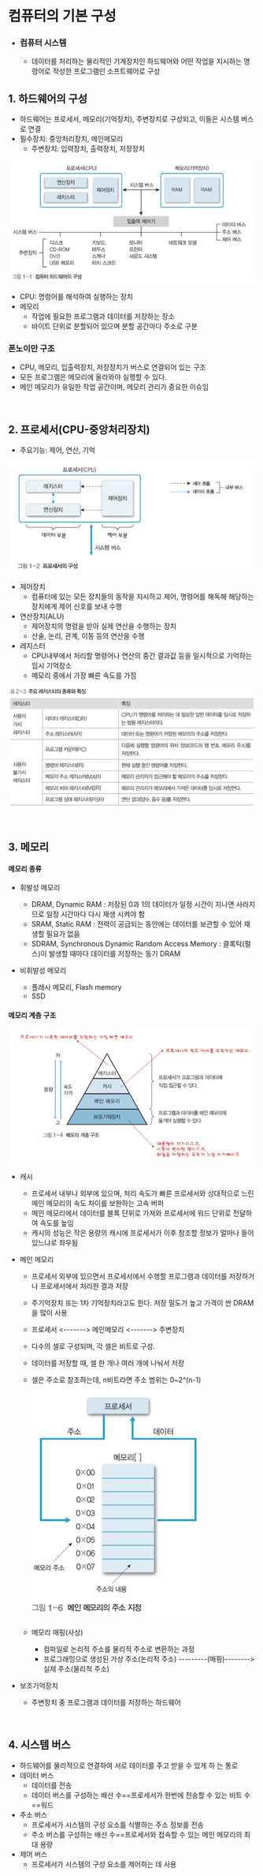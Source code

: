 # 컴퓨터의 기본 구성

- ### 컴퓨터 시스템

  - 데이터를 처리하는 물리적인 기계장치인 하드웨어와 어떤 작업을 지시하는 명령어로 작성한 프로그램인 소프트웨어로 구성


## 1. 하드웨어의 구성

- 하드웨어는 프로세서, 메모리(기억장치), 주변장치로 구성되고, 이들은 시스템 버스로 연결
- 필수장치: 중앙처리장치, 메인메모리
  - 주변장치: 입력장치, 출력장치, 저장장치

![](../img/컴퓨터시스템_1.png)

- CPU: 명령어를 해석하여 실행하는 장치
- 메모리
  - 작업에 필요한 프로그램과 데이터를 저장하는 장소
  - 바이트 단위로 분할되어 있으며 분할 공간마다 주소로 구분

### 폰노이만 구조

- CPU, 메모리, 입출력장치, 저장장치가 버스로 연결되어 있는 구조
- 모든 프로그램은 메모리에 올라와야 실행할 수 있다.
- 메인 메모리가 유일한 작업 공간이며, 메모리 관리가 중요한 이슈임

<br />

## 2. 프로세서(CPU-중앙처리장치)

- 주요기능: 제어, 연산, 기억

![](../img/컴퓨터시스템_2.png)

- 제어장치 
  - 컴퓨터에 있는 모든 장치들의 동작을 지시하고 제어, 명령어를 해독해 해당하는 장치에게 제어 신호를 보내 수행
- 연산장치(ALU)
  - 제어장치의 명령을 받아 실제 연산을 수행하는 장치
  - 산술, 논리, 관계, 이동 등의 연산을 수행
- 레지스터
  - CPU내부에서 처리할 명령어나 연산의 중간 결과값 등을 일시적으로 기억하는 임시 기억장소
  - 메모리 중에서 가장 빠른 속도를 가짐

![](../img/컴퓨터시스템_7.png)

<br />

## 3. 메모리

#### 메모리 종류

- 휘발성 메모리
  - DRAM, Dynamic RAM : 저장된 0과 1의 데이터가 일정 시간이 지나면 사라지므로 일정 시간마다 다시 재생 시켜야 함
  - SRAM, Static RAM : 전력이 공급되는 동안에는 데이터를 보관할 수 있어 재생할 필요가 없음
  - SDRAM, Synchronous Dynamic Random Access Memory : 클록틱(펄스)이 발생할 때마다 데이터를 저장하는 동기 DRAM

- 비휘발성 메모리
  - 플래시 메모리, Flash memory
  - SSD

#### 메모리 계층 구조

![](../img/컴퓨터시스템_3.png)

- 캐시

  - 프로세서 내부나 외부에 있으며, 처리 속도가 빠른 프로세서와 상대적으로 느린 메인 메모리의 속도 차이를 보완하는 고속 버퍼
  - 메인 메모리에서 데이터를 블록 단위로 가져와 프로세서에 워드 단위로 전달하여 속도를 높임
  - 캐시의 성능은 작은 용량의 캐시에 프로세서가 이후 참조할 정보가 얼마나 들어 있느냐로 좌우됨

- 메인 메모리

  - 프로세서 외부에 있으면서 프로세서에서 수행할 프로그램과 데이터를 저장하거나 프로세서에서 처리한 결과 저장
  
  - 주기억장치 또는 1차 기억장치라고도 한다. 저장 밀도가 높고 가격이 싼 DRAM을 많이 사용
  
  - 프로세서 <-------> 메인메모리 <-------> 주변장치
    
  - 다수의 셀로 구성되며, 각 셀은 비트로 구성.
  
  - 데이터를 저장할 때, 셀 한 개나 여러 개에 나눠서 저장
  
  - 셀은 주소로 참조하는데, n비트라면 주소 범위는 0~2^(n-1)
  
    ![](../img/컴퓨터시스템_4.png)
  
  - 메모리 매핑(사상)
  
    - 컴파일로 논리적 주소를 물리적 주소로 변환하는 과정
    - 프로그래밍으로 생성된 가상 주소(논리적 주소) ---------(매핑)--------> 실제 주소(물리적 주소)
  
- 보조기억장치

  - 주변장치 중 프로그램과 데이터를 저장하는 하드웨어

<br />

## 4. 시스템 버스

- 하드웨어를 물리적으로 연결하여 서로 데이터를 주고 받을 수 있게 하 는 통로
- 데이터 버스
  - 데이터를 전송
  - 데이터 버스를 구성하는 배선 수==프로세서가 한번에 전송할 수 있는 비트 수==워드
- 주소 버스
  - 프로세서가 시스템의 구성 요소를 식별하는 주소 정보를 전송
  - 주소 버스를 구성하는 배선 수==프로세서와 접속할 수 있는 메인 메모리의 최대 용량
- 제어 버스
  - 프로세서가 시스템의 구성 요소를 제어하는 데 사용
